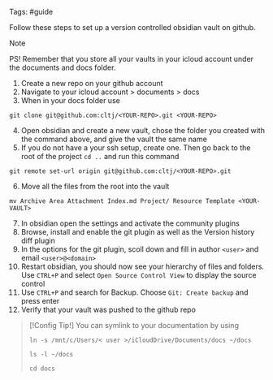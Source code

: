 Tags: 
#guide


Follow these steps to set up a version controlled obsidian vault on github. 

> [!NOTE]
> PS! Remember that you store all your vaults in your icloud account under the documents and docs folder. 

1. Create a new repo on your github account
2. Navigate to your icloud account > documents > docs
3. When in your docs folder use 
```
git clone git@github.com:cltj/<YOUR-REPO>.git <YOUR-REPO>
``` 
4. Open obsidian and create a new vault, chose the folder you created with the command above, and give the vault the same name
5. If you do not have a your ssh setup, create one. Then go back to the root of the project `cd ..` and run this command
```
git remote set-url origin git@github.com:cltj/<YOUR-REPO>.git
```
6. Move all the files from the root into the vault
```
mv Archive Area Attachment Index.md Project/ Resource Template <YOUR-VAULT>
```
7. In obsidian open the settings and activate the community plugins
8. Browse, install and enable the git plugin as well as the Version history diff plugin
9. In the options for the git plugin, scoll down and fill in author `<user>` and email `<user>@<domain>`
10. Restart obsidian, you should now see your hierarchy of files and folders. Use `CTRL+P` and select `Open Source Control View` to display the source control
11. Use `CTRL+P` and search for Backup. Choose `Git: Create backup` and press enter
12. Verify that your vault was pushed to the github repo


> [!Config Tip!]
> You can symlink to your documentation by using
> ```
> ln -s /mnt/c/Users/< user >/iCloudDrive/Documents/docs ~/docs
> ```
> 
> ```
> ls -l ~/docs
> ```
> 
> ```
> cd docs
> ```


